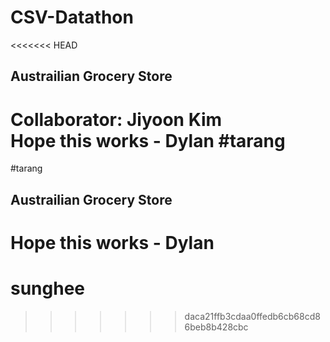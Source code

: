 # CSV-Datathon
<<<<<<< HEAD

## Austrailian Grocery Store  

Collaborator: Jiyoon Kim  
Hope this works - Dylan
#tarang 
=======
#tarang
## Austrailian Grocery Store
# Hope this works - Dylan
# sunghee 
>>>>>>> daca21ffb3cdaa0ffedb6cb68cd86beb8b428cbc
